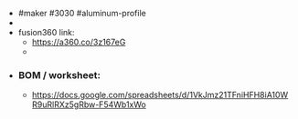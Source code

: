 - #maker #3030 #aluminum-profile
-
- fusion360 link:
	- https://a360.co/3z167eG
	-
- ### BOM / worksheet:
	- https://docs.google.com/spreadsheets/d/1VkJmz21TFniHFH8iA10WR9uRlRXz5gRbw-F54Wb1xWo